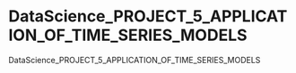 # DataScience_PROJECT_5_APPLICATION_OF_TIME_SERIES_MODELS
DataScience_PROJECT_5_APPLICATION_OF_TIME_SERIES_MODELS
